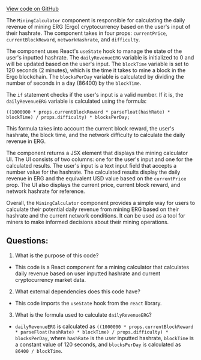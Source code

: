 [View code on GitHub](https://github.com/ergoplatform/ergoweb/components/getErg/MiningCalculator.tsx)

The `MiningCalculator` component is responsible for calculating the daily revenue of mining ERG (Ergo) cryptocurrency based on the user's input of their hashrate. The component takes in four props: `currentPrice`, `currentBlockReward`, `networkHashrate`, and `difficulty`. 

The component uses React's `useState` hook to manage the state of the user's inputted hashrate. The `dailyRevenueERG` variable is initialized to 0 and will be updated based on the user's input. The `blockTime` variable is set to 120 seconds (2 minutes), which is the time it takes to mine a block in the Ergo blockchain. The `blocksPerDay` variable is calculated by dividing the number of seconds in a day (86400) by the `blockTime`. 

The `if` statement checks if the user's input is a valid number. If it is, the `dailyRevenueERG` variable is calculated using the formula: 

```
((1000000 * props.currentBlockReward * parseFloat(hashRate) * blockTime) / props.difficulty) * blocksPerDay;
```

This formula takes into account the current block reward, the user's hashrate, the block time, and the network difficulty to calculate the daily revenue in ERG. 

The component returns a JSX element that displays the mining calculator UI. The UI consists of two columns: one for the user's input and one for the calculated results. The user's input is a text input field that accepts a number value for the hashrate. The calculated results display the daily revenue in ERG and the equivalent USD value based on the `currentPrice` prop. The UI also displays the current price, current block reward, and network hashrate for reference. 

Overall, the `MiningCalculator` component provides a simple way for users to calculate their potential daily revenue from mining ERG based on their hashrate and the current network conditions. It can be used as a tool for miners to make informed decisions about their mining operations.
## Questions: 
 1. What is the purpose of this code?
- This code is a React component for a mining calculator that calculates daily revenue based on user inputted hashrate and current cryptocurrency market data.

2. What external dependencies does this code have?
- This code imports the `useState` hook from the `react` library.

3. What is the formula used to calculate `dailyRevenueERG`?
- `dailyRevenueERG` is calculated as `((1000000 * props.currentBlockReward * parseFloat(hashRate) * blockTime) / props.difficulty) * blocksPerDay`, where `hashRate` is the user inputted hashrate, `blockTime` is a constant value of 120 seconds, and `blocksPerDay` is calculated as `86400 / blockTime`.